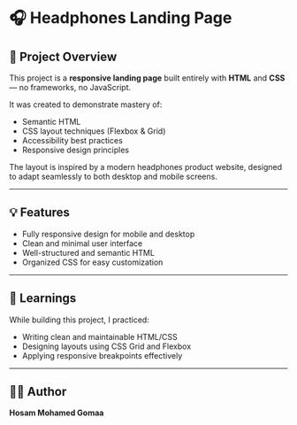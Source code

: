 # 🎧 Headphones Landing Page

## 📄 Project Overview

This project is a **responsive landing page** built entirely with **HTML** and **CSS** — no frameworks, no JavaScript.

It was created to demonstrate mastery of:
- Semantic HTML
- CSS layout techniques (Flexbox & Grid)
- Accessibility best practices
- Responsive design principles

The layout is inspired by a modern headphones product website, designed to adapt seamlessly to both desktop and mobile screens.

---

## 💡 Features
- Fully responsive design for mobile and desktop
- Clean and minimal user interface
- Well-structured and semantic HTML
- Organized CSS for easy customization

---

## 🧠 Learnings
While building this project, I practiced:
- Writing clean and maintainable HTML/CSS
- Designing layouts using CSS Grid and Flexbox
- Applying responsive breakpoints effectively

---

## 👨‍💻 Author
**Hosam Mohamed Gomaa**

